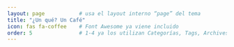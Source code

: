 ```yaml
---
layout: page           # usa el layout interno “page” del tema
title: "¿Un qué? Un Café"
icon: fas fa-coffee    # Font Awesome ya viene incluido
order: 5               # 1-4 ya los utilizan Categorías, Tags, Archives y About
---
```


<script>
  /* redirige al cargar la página */
  location.replace("https://buymeacoffee.com/kesero");
  /* Si prefieres que se abra en otra pestaña: 
     window.open("https://buymeacoffee.com/TU_USUARIO","_blank");
  */
</script>
